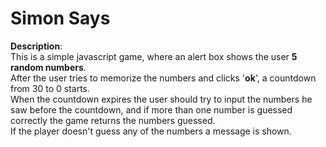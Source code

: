 # Simon Says

**Description**:<br>
This is a simple javascript game, where an alert box shows the user **5 random numbers**.<br>
After the user tries to memorize the numbers and clicks '**ok**', a countdown from 30 to 0 starts.<br>
When the countdown expires the user should try to input the numbers he saw before the countdown, and if more than one number is guessed correctly the game returns the numbers guessed.<br>
If the player doesn't guess any of the numbers a message is shown.
